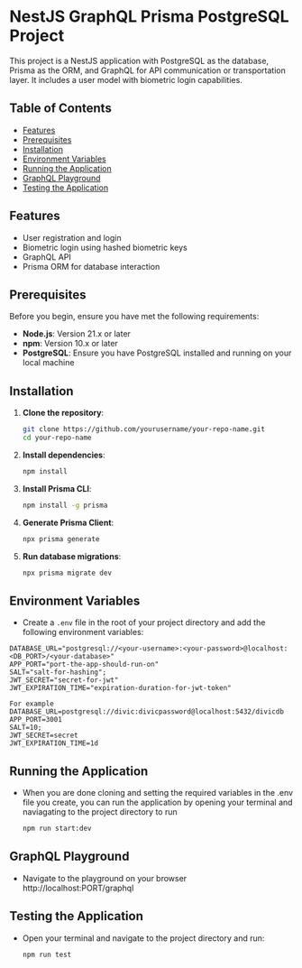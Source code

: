 # NestJS GraphQL Prisma PostgreSQL Project

This project is a NestJS application with PostgreSQL as the database, Prisma as the ORM, and GraphQL for API communication or transportation layer. It includes a user model with biometric login capabilities.

## Table of Contents

- [Features](#features)
- [Prerequisites](#prerequisites)
- [Installation](#installation)
- [Environment Variables](#environment-variables)
- [Running the Application](#running-the-application)
- [GraphQL Playground](#graphql-playground)
- [Testing the Application](#testing-the-application)

## Features

- User registration and login
- Biometric login using hashed biometric keys
- GraphQL API
- Prisma ORM for database interaction

## Prerequisites

Before you begin, ensure you have met the following requirements:

- **Node.js**: Version 21.x or later
- **npm**: Version 10.x or later
- **PostgreSQL**: Ensure you have PostgreSQL installed and running on your local machine

## Installation

1. **Clone the repository**:

    ```bash
    git clone https://github.com/yourusername/your-repo-name.git
    cd your-repo-name
    ```

2. **Install dependencies**:

    ```bash
    npm install
    ```

3. **Install Prisma CLI**:

    ```bash
    npm install -g prisma
    ```
4. **Generate Prisma Client**:
    ```bash
    npx prisma generate
    ```
5. **Run database migrations**:
    ```bash
    npx prisma migrate dev
    ```

## Environment Variables

- Create a `.env` file in the root of your project directory and add the following environment variables:

```dotenv
DATABASE_URL="postgresql://<your-username>:<your-password>@localhost:<DB_PORT>/<your-database>"
APP_PORT="port-the-app-should-run-on"
SALT="salt-for-hashing";
JWT_SECRET="secret-for-jwt"
JWT_EXPIRATION_TIME="expiration-duration-for-jwt-token"

For example
DATABASE_URL=postgresql://divic:divicpassword@localhost:5432/divicdb
APP_PORT=3001
SALT=10;
JWT_SECRET=secret
JWT_EXPIRATION_TIME=1d
```

## Running the Application
- When you are done cloning and setting the required variables in the .env file you create, you can run the application by opening your terminal and naviagating to the project directory to run

  ```bash 
  npm run start:dev
  ```

## GraphQL Playground
- Navigate to the playground on your browser
 http://localhost:PORT/graphql

## Testing the Application
- Open your terminal and navigate to the project directory and run: 
  ```bash
  npm run test
  ```



